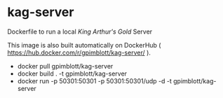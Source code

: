 # kag-server
Dockerfile to run a local *King Arthur's Gold* Server


This image is also built automatically on DockerHub ( https://hub.docker.com/r/gpimblott/kag-server/ ).

* docker pull gpimblott/kag-server
* docker build . -t gpimblott/kag-server
* docker run -p 50301:50301 -p 50301:50301/udp -d -t gpimblott/kag-server
